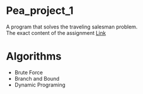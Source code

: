 # Pea_project_1

A program that solves the traveling salesman problem.\
The exact content of the assignment  [Link ](http://staff.iiar.pwr.wroc.pl/antoni.sterna/pea/PEA_ZP_1.pdf)

# Algorithms
* Brute Force
* Branch and Bound
* Dynamic Programing